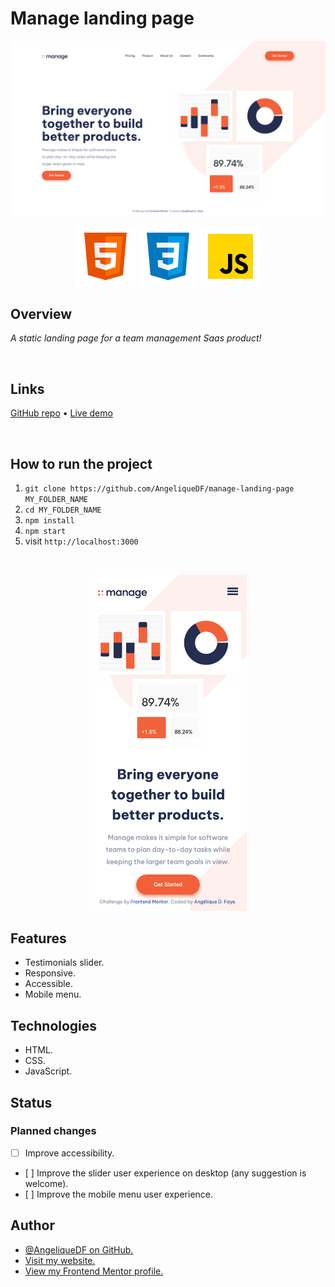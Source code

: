 # Manage landing page

![Screenshot of the Manage landing page on desktop](./src/images/desktop-screenshot.png)

<div align="center">
  <img src="./src/images/logo-html5.svg">
  <img src="./src/images/logo-css3.svg">
  <img src="./src/images/logo-javascript-img.svg">
</div>

## Overview

_A static landing page for a team management Saas product!_

<br />

## Links

<p>
<a href="https://github.com/AngeliqueDF/manage-landing-page">GitHub repo</a> • <a href="[https://github.com/AngeliqueDF](https://stunning-sopapillas-58e3b3.netlify.app/)">Live demo </a>
</p>

<br />

## How to run the project

1. `git clone https://github.com/AngeliqueDF/manage-landing-page MY_FOLDER_NAME`
2. `cd MY_FOLDER_NAME`
3. `npm install`
4. `npm start`
5. visit `http://localhost:3000`

<br />

<p align="center">
  <img src="./src/images/mobile-screenshot.png" alt="Screenshot of the Manage landing page on desktop" width="50%">
</p>

## Features

- Testimonials slider.
- Responsive.
- Accessible.
- Mobile menu.

## Technologies

- HTML.
- CSS.
- JavaScript.

## Status

### Planned changes

- [ ] Improve accessibility.
- [ ] Improve the slider user experience on desktop (any suggestion is welcome).
- [ ] Improve the mobile menu user experience.

## Author

- [@AngeliqueDF on GitHub.](https://github.com/AngeliqueDF)
- [Visit my website.](https://adf.dev)
- [View my Frontend Mentor profile.](https://www.frontendmentor.io/profile/AngeliqueDF)
